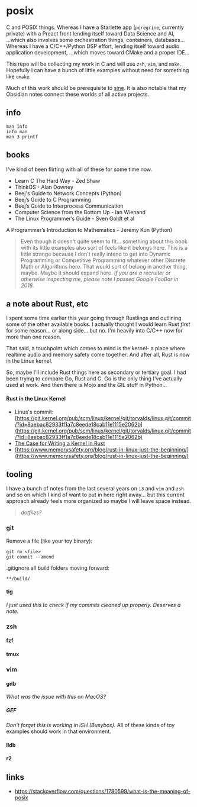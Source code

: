 # posix
C and POSIX things.
Whereas I have a Starlette app (`peregrine`, currently private) with a Preact front lending itself toward Data Science and AI, 
  ...which also involves some orchestration things, containers, databases...
Whereas I have a C/C++/Python DSP effort, lending itself toward audio application development,
  ...which moves toward CMake and a proper IDE...

This repo will be collecting my work in C and will use `zsh`, `vim`, and `make`. 
Hopefully I can have a bunch of little examples without need for something like `cmake`. 

Much of this work should be prerequisite to [sine](http://github.com/vmwherez).
It is also notable that my Obsidian notes connect these worlds of all active projects.

## info 

```
man info
info man
man 3 printf
```

## books

I've kind of been flirting with all of these for some time now.

- Learn C The Hard Way - Zed Shaw
- ThinkOS - Alan Downey
- Beej's Guide to Network Concepts (Python)
- Beej’s Guide to C Programming 
- Beej’s Guide to Interprocess Communication
- Computer Science from the Bottom Up - Ian Wienand
- The Linux Programmer’s Guide - Sven Goldt et al 

A Programmer’s Introduction to Mathematics - Jeremy Kun (Python)
> Even though it doesn't quite seem to fit... something about this book with its little examples also sort of feels like it belongs here.
> This is a little strange because I don't really intend to get into Dynamic Programming or Competitive Programming whatever other Discrete Math or Algorithms here.
> That would sort of belong in another thing, maybe. Maybe it should expand here. *If you are a recruiter or otherwise inspecting me, please note I passed Google FooBar in 2018.*

## a note about Rust, etc

I spent some time earlier this year going through Rustlings and outlining some of the other available books. I actually thought I would learn Rust *first* for some reason... or along side... but no. I'm heavily into C/C++ now for more than one reason. 

That said, a touchpoint which comes to mind is the kernel- a place where realtime audio and memory safety come together. And after all, Rust is now in the Linux kernel.

So, maybe I'll include Rust things here as secondary or tertiary goal. I had been trying to compare Go, Rust and C. Go is the only thing I've actually used at work. And then there is Mojo and the GIL stuff in Python...

#### Rust in the Linux Kernel

-   Linus's commit: [https://git.kernel.org/pub/scm/linux/kernel/git/torvalds/linux.git/commit/?id=8aebac82933ff1a7c8eede18cab11e1115e2062b](https://git.kernel.org/pub/scm/linux/kernel/git/torvalds/linux.git/commit/?id=8aebac82933ff1a7c8eede18cab11e1115e2062b)
-   [The Case for Writing a Kernel in Rust](https://www.cs.virginia.edu/~bjc8c/papers/levy17rustkernel.pdf)
-   [https://www.memorysafety.org/blog/rust-in-linux-just-the-beginning/](https://www.memorysafety.org/blog/rust-in-linux-just-the-beginning/)

## tooling

I have a bunch of notes from the last several years on `i3` and `vim` and `zsh` and so on which I kind of want to put in here right away... but this current approach already feels more organized so maybe I will leave space instead.

> *dotfiles?*

### git
Remove a file (like your toy binary):
```
git rm <file>
git commit --amend
```


.gitignore all build folders moving forward:
```
**/build/
```

#### tig

*I just used this to check if my commits cleaned up properly. Deserves a note.*


### zsh

#### fzf

#### tmux

### vim

#### gdb

*What was the issue with this on MacOS?* 

##### GEF

*Don't forget this is working in iSH (Busybox).* All of these kinds of toy examples should work in that environment.

#### lldb

#### r2

## links 

- https://stackoverflow.com/questions/1780599/what-is-the-meaning-of-posix

